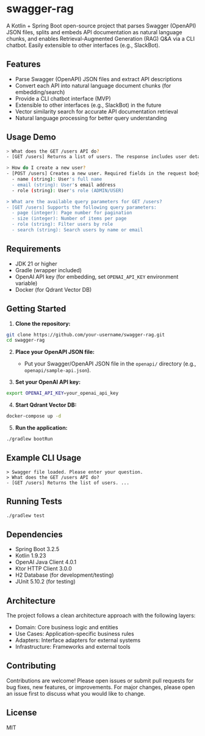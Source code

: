 # swagger-rag

A Kotlin + Spring Boot open-source project that parses Swagger (OpenAPI) JSON files, splits and embeds API documentation as natural language chunks, and enables Retrieval-Augmented Generation (RAG) Q&A via a CLI chatbot. Easily extensible to other interfaces (e.g., SlackBot).

## Features
- Parse Swagger (OpenAPI) JSON files and extract API descriptions
- Convert each API into natural language document chunks (for embedding/search)
- Provide a CLI chatbot interface (MVP)
- Extensible to other interfaces (e.g., SlackBot) in the future
- Vector similarity search for accurate API documentation retrieval
- Natural language processing for better query understanding

## Usage Demo

```bash
> What does the GET /users API do?
- [GET /users] Returns a list of users. The response includes user details such as id, name, email, and role.

> How do I create a new user?
- [POST /users] Creates a new user. Required fields in the request body:
  - name (string): User's full name
  - email (string): User's email address
  - role (string): User's role (ADMIN/USER)

> What are the available query parameters for GET /users?
- [GET /users] Supports the following query parameters:
  - page (integer): Page number for pagination
  - size (integer): Number of items per page
  - role (string): Filter users by role
  - search (string): Search users by name or email
```

## Requirements
- JDK 21 or higher
- Gradle (wrapper included)
- OpenAI API key (for embedding, set `OPENAI_API_KEY` environment variable)
- Docker (for Qdrant Vector DB)

## Getting Started

1. **Clone the repository:**
```bash
git clone https://github.com/your-username/swagger-rag.git
cd swagger-rag
```

2. **Place your OpenAPI JSON file:**
   - Put your Swagger/OpenAPI JSON file in the `openapi/` directory (e.g., `openapi/sample-api.json`).

3. **Set your OpenAI API key:**
```bash
export OPENAI_API_KEY=your_openai_api_key
```

4. **Start Qdrant Vector DB:**
```bash
docker-compose up -d
```

5. **Run the application:**
```bash
./gradlew bootRun
```

## Example CLI Usage
```
> Swagger file loaded. Please enter your question.
> What does the GET /users API do?
- [GET /users] Returns the list of users. ...
```

## Running Tests
```bash
./gradlew test
```

## Dependencies
- Spring Boot 3.2.5
- Kotlin 1.9.23
- OpenAI Java Client 4.0.1
- Ktor HTTP Client 3.0.0
- H2 Database (for development/testing)
- JUnit 5.10.2 (for testing)

## Architecture
The project follows a clean architecture approach with the following layers:
- Domain: Core business logic and entities
- Use Cases: Application-specific business rules
- Adapters: Interface adapters for external systems
- Infrastructure: Frameworks and external tools

## Contributing
Contributions are welcome! Please open issues or submit pull requests for bug fixes, new features, or improvements. For major changes, please open an issue first to discuss what you would like to change.

## License
MIT 